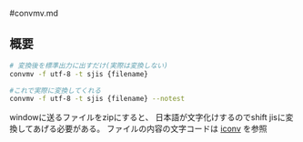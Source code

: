 #convmv.md

## 概要

```bash
# 変換後を標準出力に出すだけ(実際は変換しない)
convmv -f utf-8 -t sjis {filename}

#これで実際に変換してくれる
convmv -f utf-8 -t sjis {filename} --notest
```

windowに送るファイルをzipにすると、
日本語が文字化けするのでshift jisに変換してあげる必要がある。
ファイルの内容の文字コードは [iconv](./iconv.md) を参照
